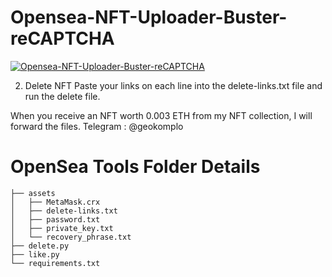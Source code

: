 # Opensea-NFT-Uploader-Buster-reCAPTCHA



[![Opensea-NFT-Uploader-Buster-reCAPTCHA](https://img.youtube.com/vi/2KFkmBE-RWA/0.jpg)](https://www.youtube.com/watch?v=2KFkmBE-RWA)

2. Delete NFT
Paste your links on each line into the delete-links.txt file and run the delete file.

When you receive an NFT worth 0.003 ETH from my NFT collection, I will forward the files. Telegram : @geokomplo

# OpenSea Tools Folder Details
    ├── assets
    │   ├── MetaMask.crx
    │   ├── delete-links.txt
    │   ├── password.txt
    │   ├── private_key.txt
    │   └── recovery_phrase.txt
    ├── delete.py
    ├── like.py
    └── requirements.txt
